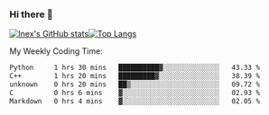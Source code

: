 ### Hi there 👋
[![lnex's GitHub stats](https://github-readme-stats.vercel.app/api?username=lnexenl&count_private=true&show_icons=true)](https://github.com/anuraghazra/github-readme-stats)[![Top Langs](https://github-readme-stats.vercel.app/api/top-langs/?username=lnexenl&layout=compact&langs_count=8&exclude_repo=32-bit-MIPS-CPU)](https://github.com/anuraghazra/github-readme-stats)

My Weekly Coding Time:
<!--START_SECTION:waka-->

```txt
Python     1 hrs 30 mins   ██████████▓░░░░░░░░░░░░░░   43.33 %
C++        1 hrs 20 mins   █████████▓░░░░░░░░░░░░░░░   38.39 %
unknown    0 hrs 20 mins   ██▒░░░░░░░░░░░░░░░░░░░░░░   09.72 %
C          0 hrs 6 mins    ▓░░░░░░░░░░░░░░░░░░░░░░░░   02.93 %
Markdown   0 hrs 4 mins    ▓░░░░░░░░░░░░░░░░░░░░░░░░   02.05 %
```

<!--END_SECTION:waka-->
